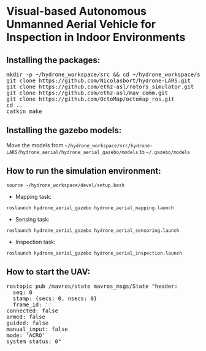 # Visual-based Autonomous Unmanned Aerial Vehicle for Inspection in Indoor Environments

## Installing the packages:

<pre>
mkdir -p ~/hydrone_workspace/src && cd ~/hydrone_workspace/src
git clone https://github.com/Nicolasbort/hydrone-LARS.git
git clone https://github.com/ethz-asl/rotors_simulator.git
git clone https://github.com/ethz-asl/mav_comm.git
git clone https://github.com/OctoMap/octomap_ros.git
cd ..
catkin_make
</pre>


## Installing the gazebo models:


Move the models from `~/hydrone_workspace/src/hydrone-LARS/hydrone_aerial/hydrone_aerial_gazebo/models` to `~/.gazebo/models`


## How to run the simulation environment:

`source ~/hydrone_workspace/devel/setup.bash`

* Mapping task:

`roslaunch hydrone_aerial_gazebo hydrone_aerial_mapping.launch`

* Sensing task:

`roslaunch hydrone_aerial_gazebo hydrone_aerial_sensoring.launch`

* Inspection task:

`roslaunch hydrone_aerial_gazebo hydrone_aerial_inspection.launch`

## How to start the UAV:

<pre>
rostopic pub /mavros/state mavros_msgs/State "header:
  seq: 0
  stamp: {secs: 0, nsecs: 0}
  frame_id: ''
connected: false
armed: false
guided: false
manual_input: false
mode: 'ACRO'
system_status: 0"
</pre>


